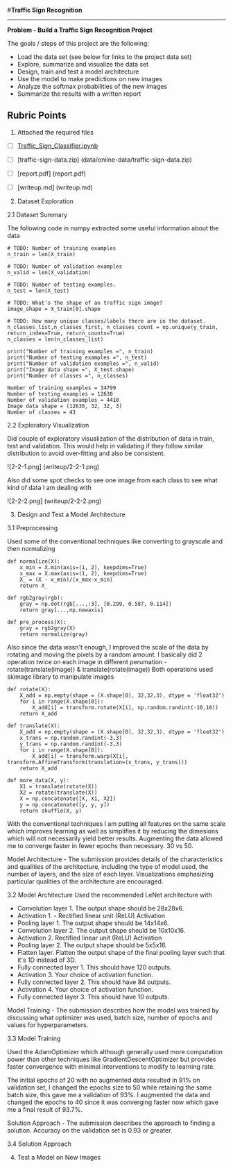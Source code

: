 #**Traffic Sign Recognition** 


---

**Problem - Build a Traffic Sign Recognition Project**

The goals / steps of this project are the following:
* Load the data set (see below for links to the project data set)
* Explore, summarize and visualize the data set
* Design, train and test a model architecture
* Use the model to make predictions on new images
* Analyze the softmax probabilities of the new images
* Summarize the results with a written report



## Rubric Points
1. Attached the required files 
- [ ] [Traffic_Sign_Classifier.ipynb](Traffic_Sign_Classifier.ipynb)
- [ ] [traffic-sign-data.zip] (data/online-data/traffic-sign-data.zip)
- [ ] [report.pdf] (report.pdf)
- [ ] [writeup.md] (writeup.md)


2. Dataset Exploration

2.1 Dataset Summary

The following code in numpy extracted some useful information about the data

````
# TODO: Number of training examples
n_train = len(X_train)

# TODO: Number of validation examples
n_valid = len(X_validation)

# TODO: Number of testing examples.
n_test = len(X_test)

# TODO: What's the shape of an traffic sign image?
image_shape = X_train[0].shape

# TODO: How many unique classes/labels there are in the dataset.
n_classes_list,n_classes_first, n_classes_count = np.unique(y_train, return_index=True, return_counts=True)
n_classes = len(n_classes_list)

print("Number of training examples =", n_train)
print("Number of testing examples =", n_test)
print("Number of validation examples =", n_valid)
print("Image data shape =", X_test.shape)
print("Number of classes =", n_classes)
````

````
Number of training examples = 34799
Number of testing examples = 12630
Number of validation examples = 4410
Image data shape = (12630, 32, 32, 3)
Number of classes = 43
````

2.2 Exploratory Visualization

Did couple of exploratory visualization of the distribution of data in train, test and validation. This would help in validating if they follow similar distribution to avoid over-fitting and also be consistent.

![2-2-1.png] (writeup/2-2-1.png)

Also did some spot checks to see one image from each class to see what kind of data I am dealing with

![2-2-2.png] (writeup/2-2-2.png)


3. Design and Test a Model Architecture

3.1 Preprocessing

Used some of the conventional techniques like converting to grayscale and then normalizing

````
def normalize(X):
    x_min = X.min(axis=(1, 2), keepdims=True)
    x_max = X.max(axis=(1, 2), keepdims=True)
    X_ = (X - x_min)/(x_max-x_min)
    return X_

def rgb2gray(rgb):
    gray = np.dot(rgb[...,:3], [0.299, 0.587, 0.114])
    return gray[...,np.newaxis]

def pre_process(X):
    gray = rgb2gray(X)
    return normalize(gray)

````

Also since the data wasn't enough, I improved the scale of the data by rotating and moving the pixels by a random amount. I basically did 2 operation twice on each image in different perumation - rotate(translate(image)) & translate(rotate(image))
Both operations used skimage library to manipulate images

````
def rotate(X):
    X_add = np.empty(shape = (X.shape[0], 32,32,3), dtype = 'float32')
    for i in range(X.shape[0]):
        X_add[i] = transform.rotate(X[i], np.random.randint(-10,10))
    return X_add

def translate(X):
    X_add = np.empty(shape = (X.shape[0], 32,32,3), dtype = 'float32')
    x_trans = np.random.randint(-3,3)
    y_trans = np.random.randint(-3,3)
    for i in range(X.shape[0]):
        X_add[i] = transform.warp(X[i], transform.AffineTransform(translation=(x_trans, y_trans)))
    return X_add

def more_data(X, y):
    X1 = translate(rotate(X))
    X2 = rotate(translate(X))
    X = np.concatenate([X, X1, X2])
    y = np.concatenate([y, y, y])
    return shuffle(X, y)
````

With the conventional techniques I am putting all features on the same scale which improves learning as well as simplifies it by reducing the dimesions which will not necessarily yield better results. Augmenting the data allowed me to converge faster in fewer epochs than necessary. 30 vs 50. 

Model Architecture - The submission provides details of the characteristics and qualities of the architecture, including the type of model used, the number of layers, and the size of each layer. Visualizations emphasizing particular qualities of the architecture are encouraged.

3.2 Model Architecture
Used the recommended LeNet architecture with
* Convolution layer 1. The output shape should be 28x28x6.
* Activation 1. - Rectified linear unit (ReLU) Activation
* Pooling layer 1. The output shape should be 14x14x6.
* Convolution layer 2. The output shape should be 10x10x16.
* Activation 2. Rectified linear unit (ReLU) Activation
* Pooling layer 2. The output shape should be 5x5x16.
* Flatten layer. Flatten the output shape of the final pooling layer such that it's 1D instead of 3D. 
* Fully connected layer 1. This should have 120 outputs.
* Activation 3. Your choice of activation function.
* Fully connected layer 2. This should have 84 outputs.
* Activation 4. Your choice of activation function.
* Fully connected layer 3. This should have 10 outputs.


Model Training - The submission describes how the model was trained by discussing what optimizer was used, batch size, number of epochs and values for hyperparameters.

3.3 Model Training

Used the AdamOptimizer which although generally used more computation power than other techniques like GradientDescentOptimizer but provides faster convergence with minimal interventions to modify to learning rate. 

The initial epochs of 20 with no augmented data resulted in 91% on validation set, I changed the epochs size to 50 while retaining the same batch size, this gave me a validation of 93%. I augmented the data and changed the epochs to 40 since it was converging faster now which gave me a final result of 93.7%. 

Solution Approach - The submission describes the approach to finding a solution. Accuracy on the validation set is 0.93 or greater.

3.4 Solution Approach


4. Test a Model on New Images

